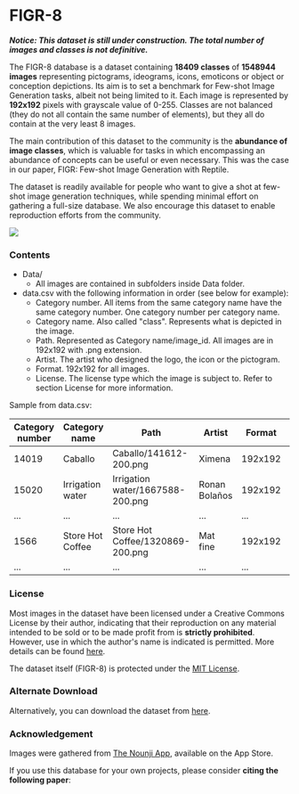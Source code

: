 # FIGR-8

___Notice: This dataset is still under construction. The total number of images and classes is not definitive.___

The FIGR-8 database is a dataset containing __18409 classes__ of __1548944 images__ representing pictograms, ideograms, icons, emoticons or object or conception depictions. Its aim is to set a benchmark for Few-shot Image Generation tasks, albeit not being limited to it. Each image is represented by __192x192__ pixels with grayscale value of 0-255. Classes are not balanced (they do not all contain the same number of elements), but they all do contain at the very least 8 images.

The main contribution of this dataset to the community is the __abundance of image classes__, which is valuable for tasks in which encompassing an abundance of concepts can be useful or even necessary. This was the case in our paper, FIGR: Few-shot Image Generation with Reptile.

The dataset is readily available for people who want to give a shot at few-shot image generation techniques, while spending minimal effort on gathering a full-size database. We also encourage this dataset to enable reproduction efforts from the community.

![](dataset_explanation.png)

### Contents

+ Data/
    + All images are contained in subfolders inside Data folder.
+ data.csv with the following information in order (see below for example):
    + Category number. All items from the same category name have the same category number. One category number per category name.
    + Category name. Also called "class". Represents what is depicted in the image.
    + Path. Represented as Category name/image_id. All images are in 192x192 with .png extension.
	+ Artist. The artist who designed the logo, the icon or the pictogram.
	+ Format. 192x192 for all images.
	+ License. The license type which the image is subject to. Refer to section License for more information.

Sample from data.csv:

| Category number  | Category name | Path | Artist | Format	 | License |
| ------------- | ------------- | ------------- | ------------- | ------------- | ------------- |
| 14019  | Caballo | Caballo/141612-200.png | Ximena  | 192x192 | Creative Commons  |
| 15020 | Irrigation water | Irrigation water/1667588-200.png | Ronan Bolaños | 192x192 | Creative Commons  |
|...|...|...|...|...|...|
| 1566 | Store Hot Coffee | Store Hot Coffee/1320869-200.png | Mat fine | 192x192 | Creative Commons  |
|...|...|...|...|...|...|

### License

Most images in the dataset have been licensed under a Creative Commons License by their author, indicating that their reproduction on any material intended to be sold or to be made profit from is **strictly prohibited**. However, use in which the author&apos;s name is indicated is permitted. More details can be found [here](https://creativecommons.org/licenses/by/3.0/us/legalcode "Creative Commons 3.0").

The dataset itself (FIGR-8) is protected under the [MIT License](https://opensource.org/licenses/MIT "MIT License").

### Alternate Download

Alternatively, you can download the dataset from [here](http://bit.ly/FIGR-8 "FIGR-8 GoogleDrive").

### Acknowledgement

Images were gathered from [The Nounji App](https://thenounproject.com/nounji/ "Nounji"), available on the App Store.

If you use this database for your own projects, please consider __citing the following paper__:

